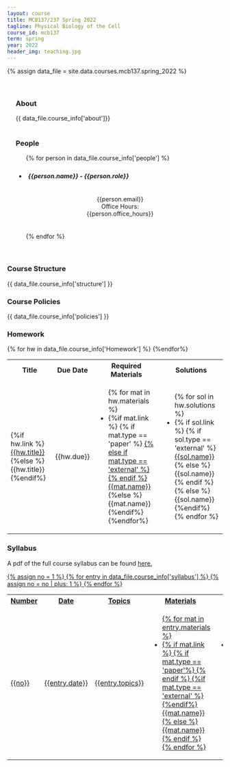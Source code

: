 ```yaml
---
layout: course
title: MCB137/237 Spring 2022
tagline: Physical Biology of the Cell
course_id: mcb137
term: spring
year: 2022
header_img: teaching.jpg
---
```

{% assign data_file = site.data.courses.mcb137.spring_2022 %}


<div class='full'>
<div class="row" style="padding: 20px;">
<h3 class="banner"> About </h3>
{{ data_file.course_info['about']}}
<br/>
<br/>
<h3 class="banner"> People </h3>

<div class='mod modGallery' style="margin: auto; display: block;">
      <ul class='gallery large-block-grid-4 medium-block-grid-3 small-block-grid-2'>
      {% for person in data_file.course_info['people'] %}
        <li style="padding: 5px;">
          <h5 class='subbanner' style="width: 95%; fontsize: 1em;"> {{person.name}} - {{person.role}}</h5>
          <img alt="" src="{{site.baseurl}}/images/people/{{person.img}}" />
            <p style="text-align: center;">
                  {{person.email}}<br/>
                  Office Hours: <br/>{{person.office_hours}}</p><br/>
          </li>
        {% endfor %}
      </ul>
    </div>
  </div>

<h3 class="banner"> Course Structure </h3>
{{ data_file.course_info['structure'] }}

<h3 class="banner">Course Policies </h3>
{{ data_file.course_info['policies'] }}

<h3 class="banner"> Homework </h3>
<div>
<table>
<tr>
  <th><b>Title</b></th>
  <th><b>Due Date</b></th>
  <th><b>Required Materials</b></th>
  <th><b>Solutions</b></th>  
</tr>
{% for hw in data_file.course_info['Homework'] %}
<tr>
  <td>{%if hw.link %}<a href="{{site.baseurl}}/courses/{{page.course_id}}/{{page.year}}/hw/{{hw.link}}">{{hw.title}}</a>{%else %}{{hw.title}}{%endif%}</td>
  <td> {{hw.due}} </td>
  <td>
  <ul>
  {% for mat in hw.materials %}
  <li>
  {%if mat.link %}
    {% if mat.type == 'paper' %}
    <a href="{{site.baseurl}}/courses/papers/{{mat.link}}">
    {% else if mat.type == 'external' %}
    <a href="{{mat.link}}">
    {% endif %}
  {{mat.name}}</a></li>
  {%else %}
  {{mat.name}}</li>
  {%endif%}
  {%endfor%}
  </ul>
  </td>
  <td> 
    <ul>
    {% for sol in hw.solutions %}
    <li>
    {% if sol.link %}
    {% if sol.type == 'external' %}
    <a href="{{sol.link}}"> {{sol.name}}</a></li> 
    {% else %}
    {{sol.name}}</li>
    {% endif %}
    {% else %}
    {{sol.name}}</li>
    {%endif%}
    {% endfor %}
    </ul></td>

</tr>
{%endfor%}
</table>


<h3 class="banner"> Syllabus </h3>

<p>A pdf of the full course syllabus can be found <a href="MCB137L-237L-2022-Syllabus.pdf">here.</p>

<table>
<tr>
<th><b> Number </b></th>
<th><b> Date </b></th>
<th><b> Topics </b></th>
<th><b> Materials</b></th>
<th><b> Discussion</b></th>
</tr>
{% assign no = 1 %}
{% for entry in data_file.course_info['syllabus'] %}
<tr>
  <td>{{no}}</td>
  <td>{{entry.date}}</td>
  <td>{{entry.topics}}</td>
  <td>
  <ul>
  {% for mat in entry.materials %}
  <li>
      {% if mat.link %}
      {% if mat.type == 'paper'%}
      <a href="{{site.baseurl}}/courses/papers/{{mat.link}}">
      {% endif %} 
      {%if mat.type == 'external' %}
      <a href="{{mat.link}}">
      {%endif%}
      {{mat.name}}</a> </li> 
    {% else %}
    {{mat.name}}</li>
    {% endif %}  
  {% endfor %} 
  </ul>
  </td>
  <td>
  <ul>
  {% for disc in entry.discussion %}
  <li>
      {% if disc.link %}
      {% if mat.type == 'paper'%}
      <a href="{{site.baseurl}}/courses/papers/{{mat.link}}">
      {% endif %} 
      {%if disc.type == 'external' %}
      <a href="{{mat.link}}">
      {%endif%}
      {{disc.name}}</a> </li> 
    {% else %}
    {{disc.name}}</li>
    {% endif %}  
  {% endfor %} 
  </ul>
  </td>

 
  </tr>
{% assign no = no | plus: 1 %}
{% endfor %}
<tr>



